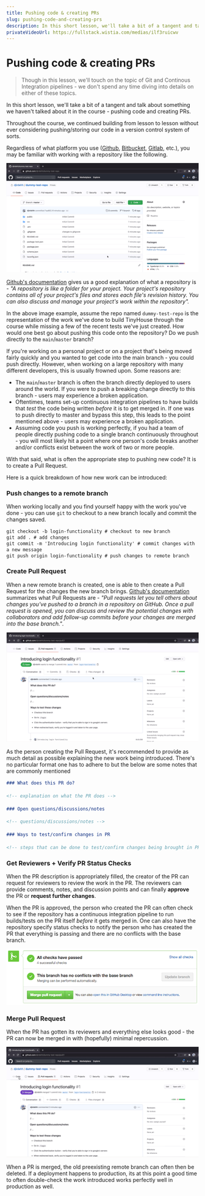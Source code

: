 ```yaml
---
title: Pushing code & creating PRs
slug: pushing-code-and-creating-prs
description: In this short lesson, we'll take a bit of a tangent and talk about something we haven't talked about it in the course - creating Pull Requests for features
privateVideoUrl: https://fullstack.wistia.com/medias/ilf3ruicwv
---
```


# Pushing code & creating PRs

> Though in this lesson, we'll touch on the topic of Git and Continous Integration pipelines - we don't spend any time diving into details on either of these topics.

In this short lesson, we'll take a bit of a tangent and talk about something we haven't talked about it in the course - pushing code and creating PRs.

Throughout the course, we continued building from lesson to lesson without ever considering pushing/storing our code in a version control system of sorts.

Regardless of what platform you use ([Github](https://github.com/), [Bitbucket](https://bitbucket.org/product), [Gitlab](https://gitlab.com/), etc.), you may be familiar with working with a repository like the following.

![](./public/assets/github-repo.png)

[Github's documentation](https://docs.github.com/en/github/creating-cloning-and-archiving-repositories/about-repositories) gives us a good explanation of what a repository is - _"A repository is like a folder for your project. Your project's repository contains all of your project's files and stores each file's revision history. You can also discuss and manage your project's work within the repository"._

In the above image example, assume the repo named `dummy-test-repo` is the representation of the work we've done to build TinyHouse through the course while missing a few of the recent tests we've just created. How would one best go about pushing this code onto the repository? Do we push directly to the `main`/`master` branch?

If you're working on a personal project or on a project that's being moved fairly quickly and you wanted to get code into the main branch - you could push directly. However, when working on a large repository with many different developers, this is usually frowned upon. Some reasons are:

- The `main`/`master` branch is often the branch directly deployed to users around the world. If you were to push a breaking change directly to this branch - users may experience a broken application.
- Oftentimes, teams set-up continuous integration pipelines to have builds that _test_ the code being written _before_ it is to get merged in. If one was to push directly to master and bypass this step, this leads to the point mentioned above - users may experience a broken application.
- Assuming code you push is working perfectly, if you had a team of people directly pushing code to a single branch continuously throughout - you will most likely hit a point where one person's code breaks another and/or conflicts exist between the work of two or more people.

With that said, what is often the appropriate step to pushing new code? It is to create a Pull Request.

Here is a quick breakdown of how new work can be introduced:

### Push changes to a remote branch

When working locally and you find yourself happy with the work you've done - you can use `git` to checkout to a new branch locally and commit the changes saved.

```shell
git checkout -b login-functionality # checkout to new branch
git add . # add changes
git commit -m 'Introducing login functionality' # commit changes with a new message
git push origin login-functionality # push changes to remote branch
```

### Create Pull Request

When a new remote branch is created, one is able to then create a Pull Request for the changes the new branch brings. [Github's documentation](https://docs.github.com/en/github/collaborating-with-issues-and-pull-requests/about-pull-requests) summarizes what Pull Requests are - _"Pull requests let you tell others about changes you've pushed to a branch in a repository on GitHub. Once a pull request is opened, you can discuss and review the potential changes with collaborators and add follow-up commits before your changes are merged into the base branch."_.

![](./public/assets/github-pull-request.png)

As the person creating the Pull Request, it's recommended to provide as much detail as possible explaining the new work being introduced. There's no particular format one has to adhere to but the below are some notes that are commonly mentioned

```md
### What does this PR do?

<!-- explanation on what the PR does -->

### Open questions/discussions/notes

<!-- questions/discussions/notes -->

### Ways to test/confirm changes in PR

<!-- steps that can be done to test/confirm changes being brought in PR -->
```

### Get Reviewers + Verify PR Status Checks

When the PR description is appropriately filled, the creator of the PR can request for reviewers to review the work in the PR. The reviewers can provide comments, notes, and discussion points and can finally **approve** the PR or **request further changes**.

When the PR is approved, the person who created the PR can often check to see if the repository has a continuous integration pipeline to run builds/tests on the PR itself _before_ it gets merged in. One can also have the repository specify status checks to notify the person who has created the PR that everything is passing and there are no conflicts with the base branch.

![](./public/assets/github-status-pass.png)

### Merge Pull Request

When the PR has gotten its reviewers and everything else looks good - the PR can now be merged in with (hopefully) minimal repercussion.

![](./public/assets/github-merged-pull-request.png)

When a PR is merged, the old preexisting remote branch can often then be deleted. If a deployment happens to production, its at this point a good time to often double-check the work introduced works perfectly well in production as well.
